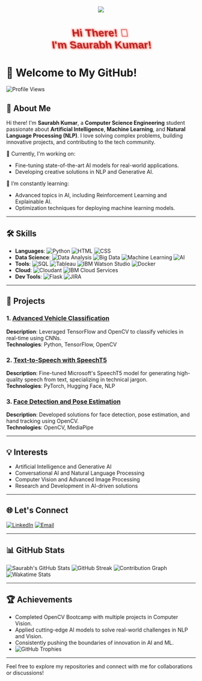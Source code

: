 <h1 align="center" style="color: #b22222; text-shadow: 2px 2px 5px #FF7F7F;">
    <img src="https://readme-typing-svg.herokuapp.com/?font=Orbitron&size=35&color=ff0000&center=true&vCenter=true&width=500&height=70&duration=4000&lines=Hi+There!+👋;+I'm+Saurabh+Kumar!;" />
</h1>

<h1 align="center" style="color: #b22222; text-shadow: 2px 2px 5px #FF7F7F; position: relative; overflow: hidden; font-family: Orbitron, sans-serif; animation: glitch 1.5s infinite;">
    Hi There! 👋<br>I'm Saurabh Kumar!
</h1>

<style>
@keyframes glitch {
    0% {
        text-shadow: 2px 2px 5px #FF7F7F, -2px -2px 5px #FF6347;
    }
    20% {
        text-shadow: -2px -2px 5px #FF7F7F, 2px 2px 5px #FF6347;
        transform: skewX(10deg);
    }
    40% {
        text-shadow: 3px -3px 5px #FF7F7F, -3px 3px 5px #FF6347;
        transform: skewX(-10deg);
    }
    60% {
        text-shadow: -2px 2px 5px #FF7F7F, 2px -2px 5px #FF6347;
        transform: skewX(0deg);
    }
    80% {
        text-shadow: 2px -2px 5px #FF7F7F, -2px 3px 5px #FF6347;
        transform: skewX(-5deg);
    }
    100% {
        text-shadow: 2px 2px 5px #FF7F7F, -2px -2px 5px #FF6347;
        transform: skewX(5deg);
    }
}
</style>

# 👋 Welcome to My GitHub!  

![Profile Views](https://komarev.com/ghpvc/?username=YourGitHubUsername&color=blue&style=flat-square)

## 🌟 About Me  
Hi there! I'm **Saurabh Kumar**, a **Computer Science Engineering** student passionate about **Artificial Intelligence**, **Machine Learning**, and **Natural Language Processing (NLP)**. I love solving complex problems, building innovative projects, and contributing to the tech community.  

🔭 Currently, I'm working on:  
- Fine-tuning state-of-the-art AI models for real-world applications.  
- Developing creative solutions in NLP and Generative AI.  

🌱 I’m constantly learning:  
- Advanced topics in AI, including Reinforcement Learning and Explainable AI.  
- Optimization techniques for deploying machine learning models.  

---

## 🛠️ Skills  
- **Languages**: ![Python](https://img.shields.io/badge/-Python-3776AB?style=flat-square&logo=python&logoColor=white) ![HTML](https://img.shields.io/badge/-HTML-E34F26?style=flat-square&logo=html5&logoColor=white) ![CSS](https://img.shields.io/badge/-CSS-1572B6?style=flat-square&logo=css3&logoColor=white)
- **Data Science**: ![Data Analysis](https://img.shields.io/badge/-Data%20Analysis-1D2C4C?style=flat-square&logo=databricks&logoColor=white) ![Big Data](https://img.shields.io/badge/-Big%20Data-FF6F00?style=flat-square&logo=apache-spark&logoColor=white) ![Machine Learning](https://img.shields.io/badge/-Machine%20Learning-007ACC?style=flat-square&logo=tensorflow&logoColor=white) ![AI](https://img.shields.io/badge/-AI-2C6BC5?style=flat-square&logo=ai&logoColor=white)
- **Tools**: ![SQL](https://img.shields.io/badge/-SQL-4479A1?style=flat-square&logo=postgresql&logoColor=white) ![Tableau](https://img.shields.io/badge/-Tableau-E97627?style=flat-square&logo=tableau&logoColor=white) ![IBM Watson Studio](https://img.shields.io/badge/-IBM%20Watson-0530AD?style=flat-square&logo=ibm&logoColor=white) ![Docker](https://img.shields.io/badge/-Docker-2496ED?style=flat-square&logo=docker&logoColor=white)
- **Cloud**: ![Cloudant](https://img.shields.io/badge/-Cloudant-141D9E?style=flat-square&logo=ibm-cloud&logoColor=white) ![IBM Cloud Services](https://img.shields.io/badge/-IBM%20Cloud-1261FE?style=flat-square&logo=ibm-cloud&logoColor=white)
- **Dev Tools**: ![Flask](https://img.shields.io/badge/-Flask-000000?style=flat-square&logo=flask&logoColor=white) ![JIRA](https://img.shields.io/badge/-JIRA-0052CC?style=flat-square&logo=jira&logoColor=white)

---

## 🚀 Projects  
### 1. [Advanced Vehicle Classification](https://github.com/YourRepoLink)  
**Description**: Leveraged TensorFlow and OpenCV to classify vehicles in real-time using CNNs.  
**Technologies**: Python, TensorFlow, OpenCV  

### 2. [Text-to-Speech with SpeechT5](https://github.com/YourRepoLink)  
**Description**: Fine-tuned Microsoft's SpeechT5 model for generating high-quality speech from text, specializing in technical jargon.  
**Technologies**: PyTorch, Hugging Face, NLP  

### 3. [Face Detection and Pose Estimation](https://github.com/YourRepoLink)  
**Description**: Developed solutions for face detection, pose estimation, and hand tracking using OpenCV.  
**Technologies**: OpenCV, MediaPipe  

---

## 💡 Interests  
- Artificial Intelligence and Generative AI  
- Conversational AI and Natural Language Processing  
- Computer Vision and Advanced Image Processing  
- Research and Development in AI-driven solutions  

---

## 🌐 Let's Connect  
[![LinkedIn](https://img.shields.io/badge/-LinkedIn-0077B5?style=for-the-badge&logo=linkedin&logoColor=white)](https://linkedin.com/in/saurabh-kumar-o7o3)
[![Email](https://img.shields.io/badge/-Email-D14836?style=for-the-badge&logo=gmail&logoColor=white)](mailto:slsaurabh1234567890@gmail.com)  

---

## 📊 GitHub Stats  
![Saurabh's GitHub Stats](https://github-readme-stats.vercel.app/api?username=YourGitHubUsername&show_icons=true&theme=radical)
![GitHub Streak](https://streak-stats.demolab.com/?user=YourGitHubUsername&theme=radical)
![Contribution Graph](https://github-readme-activity-graph.vercel.app/graph?username=YourGitHubUsername&theme=radical)
![Wakatime Stats](https://github-readme-stats.vercel.app/api/wakatime?username=YourWakaTimeUsername&theme=radical)


---

## 🏆 Achievements  
- Completed OpenCV Bootcamp with multiple projects in Computer Vision.  
- Applied cutting-edge AI models to solve real-world challenges in NLP and Vision.  
- Consistently pushing the boundaries of innovation in AI and ML.
- ![GitHub Trophies](https://github-profile-trophy.vercel.app/?username=YourGitHubUsername&theme=radical&row=2&column=3) 

---

Feel free to explore my repositories and connect with me for collaborations or discussions!

